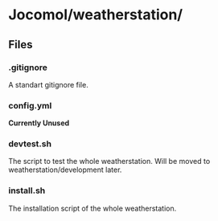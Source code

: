 # Jocomol/weatherstation/

## Files

### .gitignore
A standart gitignore file.

### config.yml
**Currently Unused**

### devtest.sh
The script to test the whole weatherstation. Will be moved to weatherstation/development later.

### install.sh
The installation script of the whole weatherstation.
